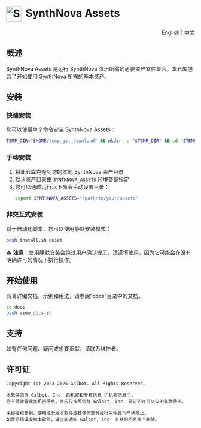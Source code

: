 # <img src="docs/source/_static/icon.svg" alt="SynthNova Assets 图标" width="40" height="40" style="vertical-align: middle; margin-right: 5px;"> SynthNova Assets

<div align="right">
  <a href="README.md">English</a> | <a href="README.zh.md">中文</a>
</div>

## 概述

SynthNova Assets 是运行 SynthNova 演示所需的必要资产文件集合。本仓库包含了开始使用 SynthNova 所需的基本资产。

## 安装

### 快速安装

您可以使用单个命令安装 SynthNova Assets：

```bash
TEMP_DIR="$HOME/temp_git_download" && mkdir -p "$TEMP_DIR" && cd "$TEMP_DIR" && git archive --remote=ssh://git@git.galbot.com:6043/synth_nova/basic/synthnova_assets.git develop install.sh | tar -x && chmod +x install.sh && ./install.sh && cd - > /dev/null && rm -rf "$TEMP_DIR"
```

### 手动安装

1. 将此仓库克隆到您的本地 SynthNova 资产目录
2. 默认资产目录由 `SYNTHNOVA_ASSETS` 环境变量指定
3. 您可以通过运行以下命令手动设置目录：
   ```bash
   export SYNTHNOVA_ASSETS="/path/to/your/assets"
   ```

### 非交互式安装

对于自动化脚本，您可以使用静默安装模式：
```bash
bash install.sh quiet
```

⚠️ **注意**：使用静默安装会绕过用户确认提示。请谨慎使用，因为它可能会在没有明确许可的情况下执行操作。

## 开始使用

有关详细文档、示例和用法，请参阅“docs”目录中的文档。

```bash
cd docs
bash view_docs.sh
```

## 支持

如有任何问题、疑问或想要贡献，请联系维护者。

## 许可证

```text
Copyright (c) 2023-2025 Galbot. All Rights Reserved.

本软件包含 Galbot, Inc. 的机密和专有信息（"机密信息"）。
您不得披露此类机密信息，并应仅按照您与 Galbot, Inc. 签订的许可协议的条款使用。

未经授权复制、使用或分发本软件或其任何部分或衍生作品均严格禁止。
如果您错误收到本软件，请立即通知 Galbot, Inc. 并从您的系统中删除。
```